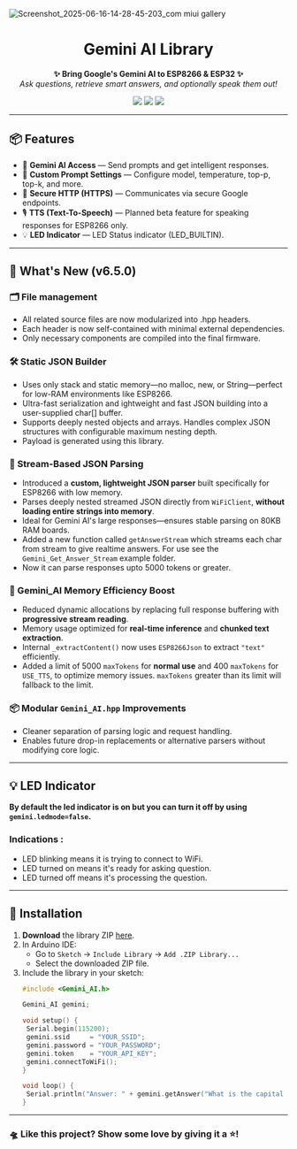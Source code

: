 ![Screenshot_2025-06-16-14-28-45-203_com miui gallery](https://github.com/user-attachments/assets/c82ff01c-be46-4612-8d82-d2049a4b8ca8)

<h1 align="center">Gemini AI Library</h1>

<p align="center">
  <b>✨ Bring Google's Gemini AI to ESP8266 & ESP32 ✨</b><br>
  <i>Ask questions, retrieve smart answers, and optionally speak them out!</i>
</p>

<p align="center">
  <img src="https://img.shields.io/badge/platform-ESP8266%20%7C%20ESP32-blue.svg">
  <img src="https://img.shields.io/badge/arduino-compatible-success">
  <img src="https://img.shields.io/github/license/zacode123/Gemini_AI.svg">
</p>

---

## 📦 Features

- 🤖 **Gemini AI Access** — Send prompts and get intelligent responses.
- 🧠 **Custom Prompt Settings** — Configure model, temperature, top-p, top-k, and more.
- 🔐 **Secure HTTP (HTTPS)** — Communicates via secure Google endpoints.
- 🎙️ **TTS (Text-To-Speech)** — Planned beta feature for speaking responses for ESP8266 only.
- 💡 **LED Indicator** — LED Status indicator (LED_BUILTIN).

---

## 🚀 What's New (v6.5.0)

### 🗂️ File management
- All related source files are now modularized into .hpp headers.
- Each header is now self-contained with minimal external dependencies.
- Only necessary components are compiled into the final firmware.

### 🛠️ Static JSON Builder
- Uses only stack and static memory—no malloc, new, or String—perfect for low-RAM environments like ESP8266.
- Ultra-fast serialization and ightweight and fast JSON building into a user-supplied char[] buffer.
- Supports deeply nested objects and arrays. Handles complex JSON structures with configurable maximum nesting depth.
- Payload is generated using this library.

### 🔄 Stream-Based JSON Parsing
- Introduced a **custom, lightweight JSON parser** built specifically for ESP8266 with low memory.
- Parses deeply nested streamed JSON directly from `WiFiClient`, **without loading entire strings into memory**.
- Ideal for Gemini AI's large responses—ensures stable parsing on 80KB RAM boards.
- Added a new function called `getAnswerStream` which streams each char from stream to give realtime answers. For use see the `Gemini_Get_Answer_Stream` example folder.
- Now it can parse responses upto 5000 tokens or greater.

### 🧠 Gemini_AI Memory Efficiency Boost
- Reduced dynamic allocations by replacing full response buffering with **progressive stream reading**.
- Memory usage optimized for **real-time inference** and **chunked text extraction**.
- Internal `_extractContent()` now uses `ESP8266Json` to extract `"text"` efficiently.
- Added a limit of 5000 `maxTokens` for **normal use** and 400 `maxTokens` for `USE_TTS`, to optimize memory issues. `maxTokens` greater than its limit will fallback to the limit.

### 📦 Modular `Gemini_AI.hpp` Improvements
- Cleaner separation of parsing logic and request handling.
- Enables future drop-in replacements or alternative parsers without modifying core logic.

---

## 💡 LED Indicator

  **By default the led indicator is on but you can turn it off by using `gemini.ledmode=false`.**

### Indications :

- LED blinking means it is trying to connect to WiFi.
- LED turned on means it's ready for asking question.
- LED turned off means it's processing the question.

---

## 🔧 Installation

1. **Download** the library ZIP [here](https://github.com/zacode123/Gemini_AI/archive/refs/heads/main.zip).
2. In Arduino IDE:
   - Go to `Sketch` → `Include Library` → `Add .ZIP Library...`
   - Select the downloaded ZIP file.
3. Include the library in your sketch:
   ```cpp
   #include <Gemini_AI.h>
   
   Gemini_AI gemini;
   
   void setup() {
    Serial.begin(115200);
    gemini.ssid     = "YOUR_SSID";
    gemini.password = "YOUR_PASSWORD";
    gemini.token    = "YOUR_API_KEY";
    gemini.connectToWiFi();
   }

   void loop() {
    Serial.println("Answer: " + gemini.getAnswer("What is the capital of France?"));
   }
   ```

---

### **🛸 Like this project? Show some love by giving it a ⭐️!**
